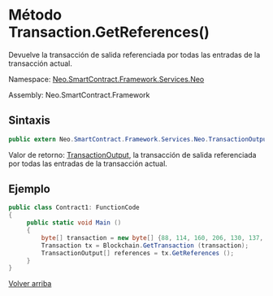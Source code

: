 # Método Transaction.GetReferences()

Devuelve la transacción de salida referenciada por todas las entradas de la transacción actual.

Namespace: [Neo.SmartContract.Framework.Services.Neo](../../AntShares.md)

Assembly: Neo.SmartContract.Framework

## Sintaxis

```c#
public extern Neo.SmartContract.Framework.Services.Neo.TransactionOutput[] GetReferences ()
```

Valor de retorno: [TransactionOutput](../TransactionOutput.md), la transacción de salida referenciada por todas las entradas de la transacción actual.

## Ejemplo

```c#
public class Contract1: FunctionCode
{
     public static void Main ()
     {
         byte[] transaction = new byte[] {88, 114, 160, 206, 130, 137, 41, 94, 119, 120, 242, 71, 232, 244, 3, 20, 165, 69, 182, 106, 185, 119, 239, 183, 65, 174, 220, 157, 251, 28, 215};
         Transaction tx = Blockchain.GetTransaction (transaction);
         TransactionOutput[] references = tx.GetReferences ();
     }
}
```



[Volver arriba](../Transaction.md)
